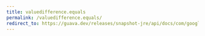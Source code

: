 ```yaml
---
title: valuedifference.equals
permalink: /valuedifference.equals/
redirect_to: https://guava.dev/releases/snapshot-jre/api/docs/com/google/common/collect/MapDifference.ValueDifference.html#equals-java.lang.Object-
---
```

